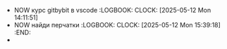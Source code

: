 - NOW курс gitbybit в vscode
  :LOGBOOK:
  CLOCK: [2025-05-12 Mon 14:11:51]
- NOW найди перчатки 
  :LOGBOOK:
  CLOCK: [2025-05-12 Mon 15:39:18]
  :END:
-
